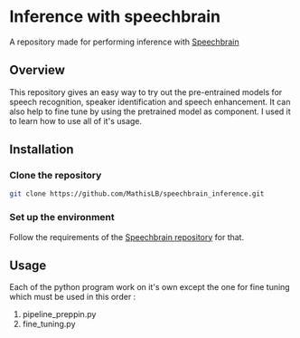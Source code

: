 # Inference with speechbrain
A repository made for performing inference with [Speechbrain](https://speechbrain.github.io/)

## Overview
This repository gives an easy way to try out the pre-entrained models for speech recognition, speaker identification and speech enhancement. It can also help to fine tune by using the pretrained model as component. I used it to learn how to use all of it's usage.

## Installation
### Clone the repository
```sh
git clone https://github.com/MathisLB/speechbrain_inference.git
```
### Set up the environment
Follow the requirements of the [Speechbrain repository](https://github.com/speechbrain/speechbrain) for that.

## Usage
Each of the python program work on it's own except the one for fine tuning which must be used in this order :
1. pipeline_preppin.py
2. fine_tuning.py